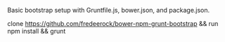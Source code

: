 Basic bootstrap setup with Gruntfile.js, bower.json, and package.json.

clone https://github.com/fredeerock/bower-npm-grunt-bootstrap && run npm install && grunt

